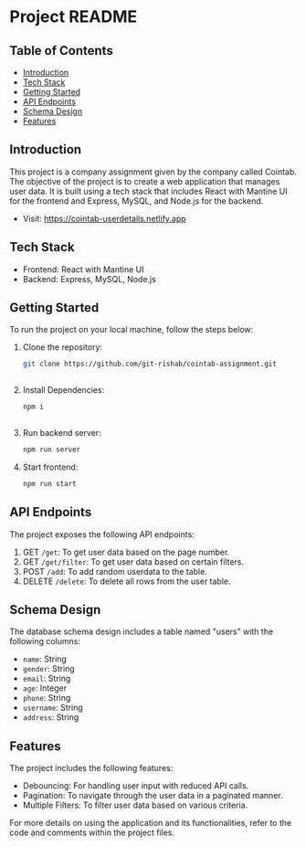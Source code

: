 # Project README

## Table of Contents
- [Introduction](#introduction)
- [Tech Stack](#tech-stack)
- [Getting Started](#getting-started)
- [API Endpoints](#api-endpoints)
- [Schema Design](#schema-design)
- [Features](#Features)

## Introduction
This project is a company assignment given by the company called Cointab. The objective of the project is to create a web application that manages user data. It is built using a tech stack that includes React with Mantine UI for the frontend and Express, MySQL, and Node.js for the backend.
- Visit: https://cointab-userdetails.netlify.app

## Tech Stack
- Frontend: React with Mantine UI
- Backend: Express, MySQL, Node.js

## Getting Started
To run the project on your local machine, follow the steps below:

1. Clone the repository:

   ```bash
   git clone https://github.com/git-rishab/cointab-assignment.git
  
2. Install Dependencies:

   ```bash
   npm i 
  
3. Run backend server:

   ```bash
   npm run server

4. Start frontend:

   ```bash
   npm run start

## API Endpoints
The project exposes the following API endpoints:

1. GET `/get`: To get user data based on the page number.
2. GET `/get/filter`: To get user data based on certain filters.
3. POST `/add`: To add random userdata to the table.
4. DELETE `/delete`: To delete all rows from the user table.

## Schema Design
The database schema design includes a table named "users" with the following columns:

- `name`: String
- `gender`: String
- `email`: String
- `age`: Integer
- `phone`: String
- `username`: String
- `address`: String

## Features
The project includes the following features:
- Debouncing: For handling user input with reduced API calls.
- Pagination: To navigate through the user data in a paginated manner.
- Multiple Filters: To filter user data based on various criteria.

For more details on using the application and its functionalities, refer to the code and comments within the project files.
